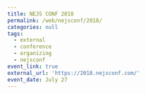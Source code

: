 ```yaml
---
title: NEJS CONF 2018
permalink: /web/nejsconf/2018/
categories: null
tags:
  - external
  - conference
  - organizing
  - nejsconf
event_link: true
external_url: 'https://2018.nejsconf.com/'
event_date: July 27
---
```


